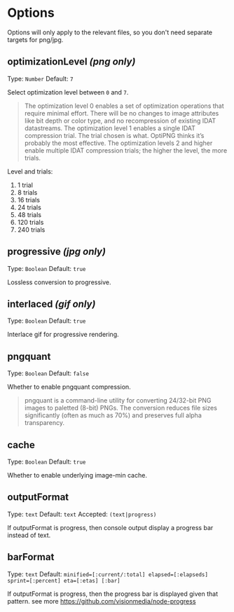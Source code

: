 # Options

Options will only apply to the relevant files, so you don't need separate targets for png/jpg.


## optimizationLevel *(png only)*

Type: `Number`
Default: `7`

Select optimization level between `0` and `7`.

> The optimization level 0 enables a set of optimization operations that require minimal effort. There will be no changes to image attributes like bit depth or color type, and no recompression of existing IDAT datastreams. The optimization level 1 enables a single IDAT compression trial. The trial chosen is what. OptiPNG thinks it’s probably the most effective. The optimization levels 2 and higher enable multiple IDAT compression trials; the higher the level, the more trials.

Level and trials:

1. 1 trial
2. 8 trials
3. 16 trials
4. 24 trials
5. 48 trials
6. 120 trials
7. 240 trials


## progressive *(jpg only)*

Type: `Boolean`
Default: `true`

Lossless conversion to progressive.


## interlaced *(gif only)*

Type: `Boolean`
Default: `true`

Interlace gif for progressive rendering.


## pngquant

Type: `Boolean`
Default: `false`

Whether to enable pngquant compression.

> pngquant is a command-line utility for converting 24/32-bit PNG images to paletted (8-bit) PNGs. The conversion reduces file sizes significantly (often as much as 70%) and preserves full alpha transparency.


## cache

Type: `Boolean`
Default: `true`

Whether to enable underlying image-min cache.


## outputFormat

Type: `text`
Default: `text`
Accepted: `(text|progress)`

If outputFormat is progress, then console output display a progress bar instead of text.


## barFormat

Type: `text`
Default: `minified=[:current/:total] elapsed=[:elapseds] sprint=[:percent] eta=[:etas] [:bar]`

If outputFormat is progress, then the progress bar is displayed given that pattern.
see more https://github.com/visionmedia/node-progress
